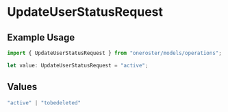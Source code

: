 # UpdateUserStatusRequest

## Example Usage

```typescript
import { UpdateUserStatusRequest } from "oneroster/models/operations";

let value: UpdateUserStatusRequest = "active";
```

## Values

```typescript
"active" | "tobedeleted"
```
